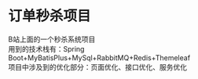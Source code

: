 # 订单秒杀项目
B站上面的一个秒杀系统项目  
用到的技术栈有：Spring Boot+MyBatisPlus+MySql+RabbitMQ+Redis+Themeleaf  
项目中涉及到的优化部分：页面优化、接口优化、服务优化  
 
